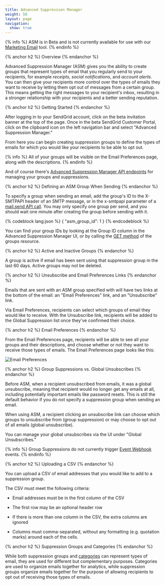```yaml
---
title: Advanced Suppression Manager
weight: 50
layout: page
navigation:
  show: true
---
```


{% info %}
ASM is in Beta and is not currently available for use with our [Marketing Email]({{root_url}}/Marketing_Emails/index.html) tool. 
{% endinfo %}

{% anchor h2 %}
Overview
{% endanchor %}

Advanced Suppression Manager (ASM) gives you the ability to create
groups that represent types of email that you regularly send to your
recipients, for example _receipts_, _social notifications_, and _account
alerts_. You can then give your recipients more control over the types of
emails they want to receive by letting them opt out of messages from a
certain group. This means getting the right messages to your recipient's inbox, resulting in a stronger relationship with your recipients and a better sending reputation.

{% anchor h2 %}
Getting Started
{% endanchor %}

After logging in to your SendGrid account, click on the beta invitation banner at the top of the page. Once in the beta SendGrid Customer Portal, click on the clipboard icon on the left navigation bar and select "Advanced Suppression Manager."

From here you can begin creating suppression groups to define the types
of emails for which you would like your recipients to be able to opt
out.

{% info %}
All of your groups will be visible on the Email Preferences page, along
with the descriptions.
{% endinfo %}

And of course there's [Advanced Suppression Manager API endpoints]({{root_url}}/API_Reference/Web_API_v3/Advanced_Suppression_Manager/index.html) for managing your groups and suppressions.

{% anchor h2 %}
Defining an ASM Group When Sending
{% endanchor %}

To specify a group when sending an email, add the group's ID to the X-SMTPAPI header of an SMTP message, or in the x-smtpapi parameter of a [mail.send API
call]({{root_url}}/API_Reference/Web_API/mail.html). You may only
specify one group per send, and you should wait one minute after
creating the group before sending with it.

{% codeblock lang:json %}
{
  "asm_group_id": 1
}
{% endcodeblock %}

You can find your group IDs by looking at the Group ID column in the Advanced Suppression Manager UI, or by calling the [GET method]({{root_url}}/API_Reference/Web_API_v3/Advanced_Suppression_Manager/groups.html#-GET) of the groups resource.

{% anchor h2 %}
Active and Inactive Groups
{% endanchor %}

A group is active if email has been sent using that suppression group in
the last 60 days. Active groups may not be deleted.

{% anchor h2 %}
Unsubscribe and Email Preferences Links
{% endanchor %}

Emails that are sent with an ASM group specified with will have two links at
the bottom of the email: an "Email Preferences" link, and an
"Unsubscribe" link.

Via Email Preferences, recipients can select which groups of email they
would like to receive. With the Unsubscribe link, recipients will be added to
the Global Suppression list once they've confirmed their choice.

{% anchor h2 %}
Email Preferences
{% endanchor %}

From the Email Preferences page, recipients will be able to see all your
groups and their descriptions, and choose whether or not they want to
receive those types of emails. The Email Preferences page looks like
this:

![Email Preferences]({{root_url}}/images/asm_user_guide1.png)

{% anchor h2 %}
Group Suppressions vs. Global Unsubscribes
{% endanchor %}

Before ASM, when a recipient unsubscribed from emails, it was a global
unsubscribe, meaning that recipient would no longer get any emails at
all, including potentially important emails like password resets. This
is still the default behavior if you do not specify a suppression group
when sending an email.

When using ASM, a recipient clicking an unsubscribe link can choose which groups to unsubscribe from (group suppression) or may choose to opt out of all emails (global unsubscribe).

You can manage your global unsubscribes via the UI under "Global Unsubscribes."

{% info %}
Group Suppressions do not currently trigger [Event Webhook]({{root_url}}/API_Reference/Webhooks/event.html) events.
{% endinfo %}

{% anchor h2 %}
Uploading a CSV
{% endanchor %}

You can upload a CSV of email addresses that you would like to add to a
suppression group.

The CSV must meet the following criteria:

* Email addresses must be in the first column of the CSV

*  The first row may be an optional header row

*  If there is more than one column in the CSV, the extra columns are ignored

*  Columns must comma-separated, without any formatting (e.g. quotation marks) around each of the cells.

{% anchor h2 %}
Suppression Groups and Categories
{% endanchor %}

While both suppression groups and [categories]({{root_url}}/API_Reference/SMTP_API/categories.html) can represent types of email, they are used for different but complementary purposes. Categories are used to organize emails together for analytics, while suppression groups organize emails together for the purpose of allowing recipients to opt out of receiving those types of emails.


